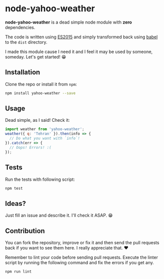 # node-yahoo-weather
**node-yahoo-weather** is a dead simple node module with **zero** dependencies.

The code is written using [ES2015](https://babeljs.io/docs/learn-es2015/) and simply transformed back using [babel](https://babeljs.io) to the `dist` directory.

I made this module cause I need it and I feel it may be used by someone, someday. Let's get started! :grin:


## Installation

Clone the repo or install it from `npm`:
```bash
npm install yahoo-weather --save
```

## Usage

Dead simple, as I said! Check it:
```js
import weather from 'yahoo-weather';
weather({ q: 'Tehran' }).then(info => {
  // Do what you want with `info`!
}).catch(err => {
  // Oops! Errors! :(
});
```

## Tests
Run the tests with following script:
```bash
npm test
```


## Ideas?

Just fill an issue and describe it. I'll check it ASAP. :grin:


## Contribution

You can fork the repository, improve or fix it and then send the pull requests back if you want to see them here. I really appreciate that. :heart:

Remember to lint your code before sending pull requests. Execute the linter script by running the following command and fix the errors if you get any.
```bash
npm run lint
```
